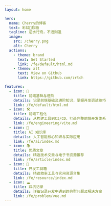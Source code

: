 ```yaml
---
layout: home

hero:
  name: Cherry的博客
  text: 彩虹🌈软糖
  tagline: 逆水行舟，不进则退
  image:
    src: /cherry.png
    alt: Cherry
  actions:
    - theme: brand
      text: Get Started
      link: /fe/default/html.md
    - theme: alt
      text: View on Github
      link: https://github.com/zrtch

features:
  - icon: 📖
    title: 前端基础与进阶
    details: 记录前端基础及进阶知识，掌握开发调试技巧
    link: /fe/default/html.md
  - icon: 🛠️
    title: 前端工程化
    details: 从构建工具到CI/CD，打造完整前端开发体系
    link: /fe/engineering/vite.md
  - icon: 🧠
    title: AI 知识库
    details: 人工智能核心知识与实际应用
    link: /fe/ai/index.md
  - icon: 📚
    title: 优质文章
    details: 精选技术文章与电子书资源推荐
    link: /fe/article/index.md
  - icon: 🧰
    title: 开发工具箱
    details: 精选效率工具与实用资源合集
    link: /fe/resource/index.md
  - icon: 🕳️
    title: 踩坑记录
    details: 详细记录开发中遇到的典型问题及解决方案
    link: /fe/problem/vue.md
---
```

